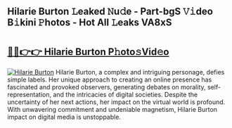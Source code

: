 ## Hilarie Burton 𝙻eaked 𝙽u𝚍e - Part-bgS 𝚅𝚒deo B𝚒kini 𝙿hotos - Hot All 𝙻eaks VA8xS

# <h2><a href="http://ld2hs2.urlbe.top/?page=Hilarie+Burton">🔗🔗👉👉 Hilarie Burton P𝚑oto𝚜Vid𝚎o</a></h2>

[![Hilarie Burton](https://i.imgur.com/eBuTRDB.gif)](http://ld2hs2.urlbe.top/?page=Hilarie+Burton)
Hilarie Burton, a complex and intriguing personage, defies simple labels. Her unique approach to creating an online presence has fascinated and provoked observers, generating debates on morality, self-representation, and the intricacies of digital societies. Despite the uncertainty of her next actions, her impact on the virtual world is profound. With unwavering commitment and undeniable magnetism, Hilarie Burton impact on digital media is unstoppable.
